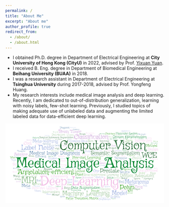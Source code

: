 ```yaml
---
permalink: /
title: "About Me"
excerpt: "About me"
author_profile: true
redirect_from: 
  - /about/
  - /about.html
---
```


* I obtained Ph.D. degree in Department of Electrical Engineering at **City University of Hong Kong (CityU)** in 2022, advised by Prof. <a href="http://www.ee.cityu.edu.hk/~yxyuan/people/people.htm" target="_blank">Yixuan Yuan</a>.
* I received B. Eng. degree in Department of Biomedical Engineering at **Beihang University (BUAA)** in 2018. 
* I was a research assistant in Department of Electrical Engineering at **Tsinghua University** during 2017-2018, advised by Prof. Yongfeng Huang. 
* My research interests include medical image analysis and deep learning. Recently, I am dedicated to out-of-distribution generalization, learning with noisy labels, few-shot learning. Previously, I studied topics of making adequate use of unlabeled data and augmenting the limited labeled data for data-efficient deep learning. 

![Words](https://github.com/Guo-Xiaoqing/Guo-Xiaoqing.github.io/raw/master/images/Word_Art.png)

